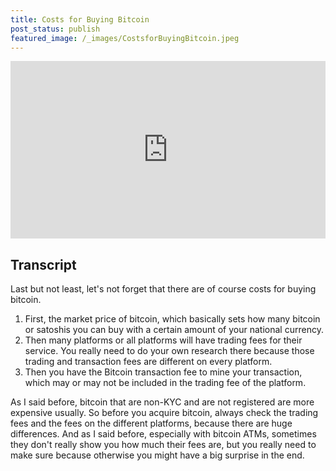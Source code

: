 ```yaml
---
title: Costs for Buying Bitcoin
post_status: publish
featured_image: /_images/CostsforBuyingBitcoin.jpeg
---
```


<div style="padding:56.25% 0 0 0;position:relative;"><iframe src="https://player.vimeo.com/video/844670492?badge=0&amp;autopause=0&amp;player_id=0&amp;app_id=58479" frameborder="0" allow="autoplay; fullscreen; picture-in-picture" allowfullscreen style="position:absolute;top:0;left:0;width:100%;height:100%;" title="073 Costs for Buying Bitcoin"></iframe></div>

<div style="margin-bottom:30px;"></div>

## Transcript

Last but not least, let's not forget that there are of course costs for buying bitcoin. 

1. First, the market price of bitcoin, which basically sets how many bitcoin or satoshis you can buy with a certain amount of your national currency.
2. Then many platforms or all platforms will have trading fees for their service. You really need to do your own research there because those trading and transaction fees are different on every platform.
3. Then you have the Bitcoin transaction fee to mine your transaction, which may or may not be included in the trading fee of the platform.
  
As I said before, bitcoin that are non-KYC and are not registered are more expensive usually. So before you acquire bitcoin, always check the trading fees and the fees on the different platforms, because there are huge differences. And as I said before, especially with bitcoin ATMs, sometimes they don't really show you how much their fees are, but you really need to make sure because otherwise you might have a big surprise in the end.
